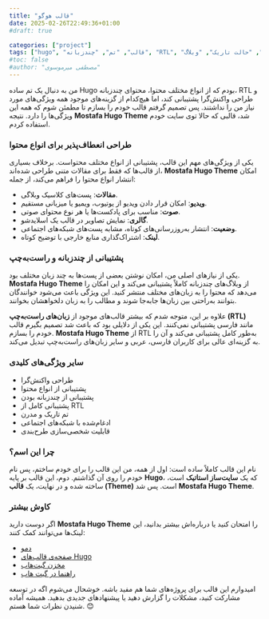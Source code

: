 ```yaml
---
title: "قالب هوگو"
date: 2025-02-26T22:49:36+01:00
#draft: true

categories: ["project"]
tags: ["hugo", "قالب", "تم", "چندزبانه", "RTL", "ریسپانسیو", "چند رسانه‌ای", "حالت تاریک", "وبلاگ"]
#toc: false
#author: "مصطفی میرموسوی"
---
```

من به دنبال یک تم ساده Hugo بودم که از انواع مختلف محتوا، محتوای چندزبانه، RTL و طراحی واکنش‌گرا پشتیبانی کند، اما هیچ‌کدام از گزینه‌های موجود همه ویژگی‌های مورد نیاز من را نداشتند. پس تصمیم گرفتم قالب خودم را بسازم تا مطمئن شوم که همه این ویژگی‌ها را دارد. نتیجه **Mostafa Hugo Theme** شد، قالبی که حالا توی سایت خودم استفاده کردم.

<!--more-->

### طراحی انعطاف‌پذیر برای انواع محتوا

یکی از ویژگی‌های مهم این قالب، پشتیبانی از انواع مختلف محتواست. برخلاف بسیاری از قالب‌ها که فقط برای مقالات متنی طراحی شده‌اند، **Mostafa Hugo Theme** امکان انتشار انواع محتوا را فراهم می‌کند، از جمله:

- **مقالات**: پست‌های کلاسیک وبلاگی.
- **ویدیو**: امکان قرار دادن ویدیو از یوتیوب، ویمیو یا میزبانی مستقیم.
- **صوت**: مناسب برای پادکست‌ها یا هر نوع محتوای صوتی.
- **گالری**: نمایش تصاویر در قالب یک اسلایدشو.
- **وضعیت**: انتشار به‌روزرسانی‌های کوتاه، مشابه پست‌های شبکه‌های اجتماعی.
- **لینک**: اشتراک‌گذاری منابع خارجی با توضیح کوتاه.

### پشتیبانی از چندزبانه و راست‌به‌چپ

یکی از نیازهای اصلی من، امکان نوشتن بعضی از پست‌ها به چند زبان مختلف بود. **Mostafa Hugo Theme** از وبلاگ‌های چندزبانه کاملاً پشتیبانی می‌کند و این امکان را می‌دهد که محتوا را به زبان‌های مختلف منتشر کنید. این ویژگی باعث می‌شود خوانندگان بتوانند به‌راحتی بین زبان‌ها جابه‌جا شوند و مطالب را به زبان دلخواهشان بخوانند.

علاوه بر این، متوجه شدم که بیشتر قالب‌های موجود از **زبان‌های راست‌به‌چپ (RTL)** مانند فارسی پشتیبانی نمی‌کنند. این یکی از دلایلی بود که باعث شد تصمیم بگیرم قالب خودم را بسازم. **Mostafa Hugo Theme** از RTL به‌طور کامل پشتیبانی می‌کند و آن را به گزینه‌ای عالی برای کاربران فارسی، عربی و سایر زبان‌های راست‌به‌چپ تبدیل می‌کند.

### سایر ویژگی‌های کلیدی

- طراحی واکنش‌گرا
- پشتیبانی از انواع محتوا
- پشتیبانی از چندزبانه بودن
- پشتیبانی کامل از RTL
- تم تاریک و مدرن
- ادغام‌شده با شبکه‌های اجتماعی
- قابلیت شخصی‌سازی طرح‌بندی

### چرا این  اسم؟ 

نام این قالب کاملاً ساده است: اول از همه، من این قالب را برای خودم ساختم، پس نام خودم را روی آن گذاشتم. دوم، این قالب بر پایه **Hugo**، که یک **سایت‌ساز استاتیک** است، ساخته شده و در نهایت، یک **قالب (Theme)** است. پس شد **Mostafa Hugo Theme**.

### کاوش بیشتر

اگر دوست دارید **Mostafa Hugo Theme** را امتحان کنید یا درباره‌اش بیشتر بدانید، این لینک‌ها می‌توانند کمک کنند:

* [دمو](https://mirmousaviii.github.io/mostafa-hugo-theme/)
* [صفحه‌ی قالب‌های Hugo](https://themes.gohugo.io/themes/mostafa-hugo-theme/)
* [مخزن گیت‌هاب](https://github.com/mirmousaviii/mostafa-hugo-theme/)
* [راهنما در گیت هاب](https://github.com/mirmousaviii/mostafa-hugo-theme?tab=readme-ov-file#mostafa-hugo-theme)

امیدوارم این قالب برای پروژه‌های شما هم مفید باشه. خوشحال می‌شوم اگه در توسعه مشارکت کنید، مشکلات را گزارش دهید یا پیشنهادهای جدیدی بدهید. همیشه آماده شنیدن نظرات شما هستم. 😊
